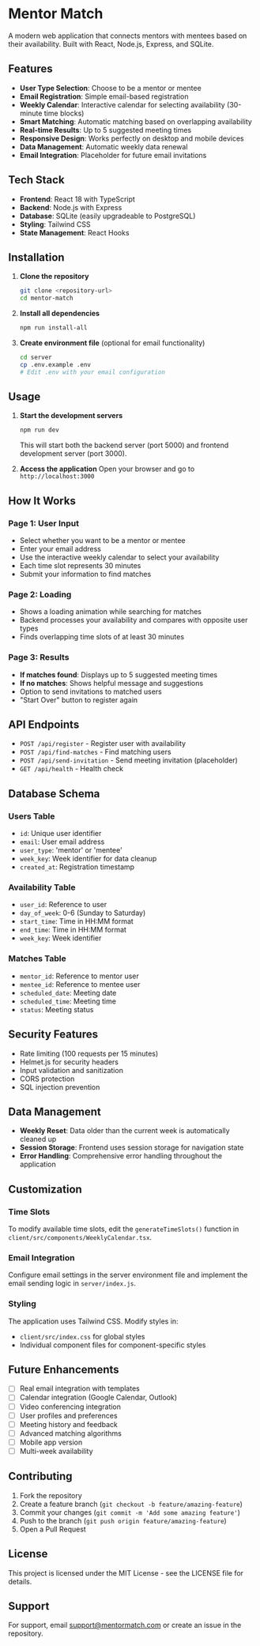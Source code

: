 # Mentor Match

A modern web application that connects mentors with mentees based on their availability. Built with React, Node.js, Express, and SQLite.

## Features

- **User Type Selection**: Choose to be a mentor or mentee
- **Email Registration**: Simple email-based registration
- **Weekly Calendar**: Interactive calendar for selecting availability (30-minute time blocks)
- **Smart Matching**: Automatic matching based on overlapping availability
- **Real-time Results**: Up to 5 suggested meeting times
- **Responsive Design**: Works perfectly on desktop and mobile devices
- **Data Management**: Automatic weekly data renewal
- **Email Integration**: Placeholder for future email invitations

## Tech Stack

- **Frontend**: React 18 with TypeScript
- **Backend**: Node.js with Express
- **Database**: SQLite (easily upgradeable to PostgreSQL)
- **Styling**: Tailwind CSS
- **State Management**: React Hooks

## Installation

1. **Clone the repository**
   ```bash
   git clone <repository-url>
   cd mentor-match
   ```

2. **Install all dependencies**
   ```bash
   npm run install-all
   ```

3. **Create environment file** (optional for email functionality)
   ```bash
   cd server
   cp .env.example .env
   # Edit .env with your email configuration
   ```

## Usage

1. **Start the development servers**
   ```bash
   npm run dev
   ```
   This will start both the backend server (port 5000) and frontend development server (port 3000).

2. **Access the application**
   Open your browser and go to `http://localhost:3000`

## How It Works

### Page 1: User Input
- Select whether you want to be a mentor or mentee
- Enter your email address
- Use the interactive weekly calendar to select your availability
- Each time slot represents 30 minutes
- Submit your information to find matches

### Page 2: Loading
- Shows a loading animation while searching for matches
- Backend processes your availability and compares with opposite user types
- Finds overlapping time slots of at least 30 minutes

### Page 3: Results
- **If matches found**: Displays up to 5 suggested meeting times
- **If no matches**: Shows helpful message and suggestions
- Option to send invitations to matched users
- "Start Over" button to register again

## API Endpoints

- `POST /api/register` - Register user with availability
- `POST /api/find-matches` - Find matching users
- `POST /api/send-invitation` - Send meeting invitation (placeholder)
- `GET /api/health` - Health check

## Database Schema

### Users Table
- `id`: Unique user identifier
- `email`: User email address
- `user_type`: 'mentor' or 'mentee'
- `week_key`: Week identifier for data cleanup
- `created_at`: Registration timestamp

### Availability Table
- `user_id`: Reference to user
- `day_of_week`: 0-6 (Sunday to Saturday)
- `start_time`: Time in HH:MM format
- `end_time`: Time in HH:MM format
- `week_key`: Week identifier

### Matches Table
- `mentor_id`: Reference to mentor user
- `mentee_id`: Reference to mentee user
- `scheduled_date`: Meeting date
- `scheduled_time`: Meeting time
- `status`: Meeting status

## Security Features

- Rate limiting (100 requests per 15 minutes)
- Helmet.js for security headers
- Input validation and sanitization
- CORS protection
- SQL injection prevention

## Data Management

- **Weekly Reset**: Data older than the current week is automatically cleaned up
- **Session Storage**: Frontend uses session storage for navigation state
- **Error Handling**: Comprehensive error handling throughout the application

## Customization

### Time Slots
To modify available time slots, edit the `generateTimeSlots()` function in `client/src/components/WeeklyCalendar.tsx`.

### Email Integration
Configure email settings in the server environment file and implement the email sending logic in `server/index.js`.

### Styling
The application uses Tailwind CSS. Modify styles in:
- `client/src/index.css` for global styles
- Individual component files for component-specific styles

## Future Enhancements

- [ ] Real email integration with templates
- [ ] Calendar integration (Google Calendar, Outlook)
- [ ] Video conferencing integration
- [ ] User profiles and preferences
- [ ] Meeting history and feedback
- [ ] Advanced matching algorithms
- [ ] Mobile app version
- [ ] Multi-week availability

## Contributing

1. Fork the repository
2. Create a feature branch (`git checkout -b feature/amazing-feature`)
3. Commit your changes (`git commit -m 'Add some amazing feature'`)
4. Push to the branch (`git push origin feature/amazing-feature`)
5. Open a Pull Request

## License

This project is licensed under the MIT License - see the LICENSE file for details.

## Support

For support, email support@mentormatch.com or create an issue in the repository. 